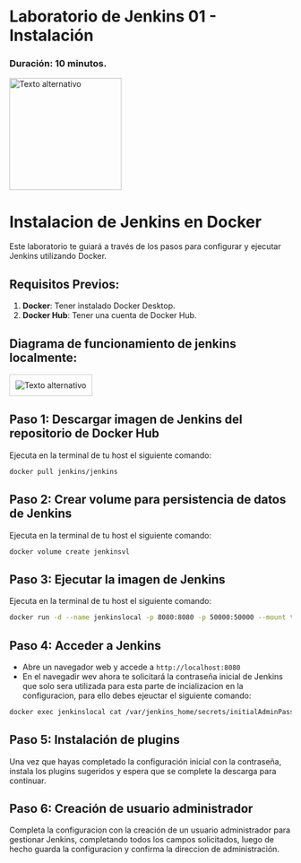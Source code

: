 # Laboratorio de Jenkins 01 - Instalación
### Duración: 10 minutos.
<img src="https://www.jenkins.io/images/logos/hyderabad/hyderabad256.png" alt="Texto alternativo" width="200"/>

# Instalacion de Jenkins en Docker

Este laboratorio te guiará a través de los pasos para configurar y ejecutar Jenkins utilizando Docker.

## Requisitos Previos:

1. **Docker**: Tener instalado Docker Desktop.
2. **Docker Hub**: Tener una cuenta de Docker Hub.

## Diagrama de funcionamiento de jenkins localmente:

<img src="https://github.com/munozhassel/jenkins-learning/blob/main/img/jenkins-labs-lab-01.1.drawio.svg" alt="Texto alternativo" style="border: 1px solid #ccc; padding: 10px;">

## Paso 1: Descargar imagen de Jenkins del repositorio de Docker Hub

Ejecuta en la terminal de tu host el siguiente comando:

```bash
docker pull jenkins/jenkins
```

## Paso 2: Crear volume para persistencia de datos de Jenkins

Ejecuta en la terminal de tu host el siguiente comando:

```bash
docker volume create jenkinsvl
```

## Paso 3: Ejecutar la imagen de Jenkins

Ejecuta en la terminal de tu host el siguiente comando:

```bash
docker run -d --name jenkinslocal -p 8080:8080 -p 50000:50000 --mount type=volume,src=jenkinsvl,dst=/var/jenkins_home jenkins/jenkins
```

## Paso 4: Acceder a Jenkins

- Abre un navegador web y accede a `http://localhost:8080`
- En el navegadir wev ahora te solicitará la contraseña inicial de Jenkins que solo sera utilizada para esta parte de incializacion en la configuracion, para ello debes ejeuctar el siguiente comando:

```bash
docker exec jenkinslocal cat /var/jenkins_home/secrets/initialAdminPassword
```

## Paso 5: Instalación de plugins

Una vez que hayas completado la configuración inicial con la contraseña, instala los plugins sugeridos y espera que se complete la descarga para continuar.

## Paso 6: Creación de usuario administrador

Completa la configuracion con la creación de un usuario administrador para gestionar Jenkins, completando todos los campos solicitados, luego de hecho guarda la configuracion y confirma la direccion de administración.


